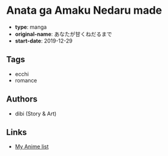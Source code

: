 # Anata ga Amaku Nedaru made

-   **type**: manga
-   **original-name**: あなたが甘くねだるまで
-   **start-date**: 2019-12-29

## Tags

-   ecchi
-   romance

## Authors

-   dibi (Story & Art)

## Links

-   [My Anime list](https://myanimelist.net/manga/129775/Anata_ga_Amaku_Nedaru_made)
